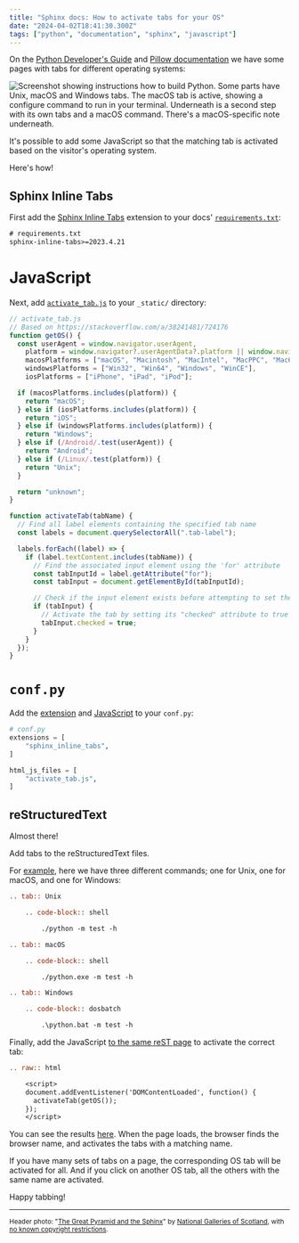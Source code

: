 ```yaml
---
title: "Sphinx docs: How to activate tabs for your OS"
date: "2024-04-02T18:41:30.300Z"
tags: ["python", "documentation", "sphinx", "javascript"]
---
```


On the [Python Developer's Guide](https://devguide.python.org/) and
[Pillow documentation](https://pillow.readthedocs.io/en/latest/installation/basic-installation.html)
we have some pages with tabs for different operating systems:

![Screenshot showing instructions how to build Python. Some parts have Unix, macOS and Windows tabs. The macOS tab is active, showing a configure command to run in your terminal. Underneath is a second step with its own tabs and a macOS command. There's a macOS-specific note underneath.](https://dev-to-uploads.s3.amazonaws.com/uploads/articles/knze2ghlj0qmjucz354t.png)

It's possible to add some JavaScript so that the matching tab is activated based on the
visitor's operating system.

Here's how!

## Sphinx Inline Tabs

First add the [Sphinx Inline Tabs](https://github.com/pradyunsg/sphinx-inline-tabs)
extension to your docs'
[`requirements.txt`](https://github.com/python/devguide/blob/d92fda3beb5506eb42d53fee1c52d31180e9d77a/requirements.txt#L4):

```txt
# requirements.txt
sphinx-inline-tabs>=2023.4.21
```

# JavaScript

Next, add
[`activate_tab.js`](https://github.com/python/devguide/blob/d92fda3beb5506eb42d53fee1c52d31180e9d77a/_static/activate_tab.js)
to your `_static/` directory:

```js
// activate_tab.js
// Based on https://stackoverflow.com/a/38241481/724176
function getOS() {
  const userAgent = window.navigator.userAgent,
    platform = window.navigator?.userAgentData?.platform || window.navigator.platform,
    macosPlatforms = ["macOS", "Macintosh", "MacIntel", "MacPPC", "Mac68K"],
    windowsPlatforms = ["Win32", "Win64", "Windows", "WinCE"],
    iosPlatforms = ["iPhone", "iPad", "iPod"];

  if (macosPlatforms.includes(platform)) {
    return "macOS";
  } else if (iosPlatforms.includes(platform)) {
    return "iOS";
  } else if (windowsPlatforms.includes(platform)) {
    return "Windows";
  } else if (/Android/.test(userAgent)) {
    return "Android";
  } else if (/Linux/.test(platform)) {
    return "Unix";
  }

  return "unknown";
}

function activateTab(tabName) {
  // Find all label elements containing the specified tab name
  const labels = document.querySelectorAll(".tab-label");

  labels.forEach((label) => {
    if (label.textContent.includes(tabName)) {
      // Find the associated input element using the 'for' attribute
      const tabInputId = label.getAttribute("for");
      const tabInput = document.getElementById(tabInputId);

      // Check if the input element exists before attempting to set the "checked" attribute
      if (tabInput) {
        // Activate the tab by setting its "checked" attribute to true
        tabInput.checked = true;
      }
    }
  });
}
```

# `conf.py`

Add the
[extension](https://github.com/python/devguide/blob/d92fda3beb5506eb42d53fee1c52d31180e9d77a/conf.py#L15)
and
[JavaScript](https://github.com/python/devguide/blob/d92fda3beb5506eb42d53fee1c52d31180e9d77a/conf.py#L49-L51)
to your `conf.py`:

```python
# conf.py
extensions = [
    "sphinx_inline_tabs",
]

html_js_files = [
    "activate_tab.js",
]
```

## reStructuredText

Almost there!

Add tabs to the reStructuredText files.

For
[example](https://github.com/python/devguide/blob/d92fda3beb5506eb42d53fee1c52d31180e9d77a/testing/run-write-tests.rst#L58-L74),
here we have three different commands; one for Unix, one for macOS, and one for Windows:

```reStructuredText
.. tab:: Unix

    .. code-block:: shell

        ./python -m test -h

.. tab:: macOS

    .. code-block:: shell

        ./python.exe -m test -h

.. tab:: Windows

    .. code-block:: dosbatch

        .\python.bat -m test -h
```

Finally, add the JavaScript
[to the same reST page](https://github.com/python/devguide/blob/d92fda3beb5506eb42d53fee1c52d31180e9d77a/testing/run-write-tests.rst#L8-L14)
to activate the correct tab:

```rst
.. raw:: html

    <script>
    document.addEventListener('DOMContentLoaded', function() {
      activateTab(getOS());
    });
    </script>
```

You can see the results
[here](https://devguide.python.org/testing/run-write-tests/#running). When the page
loads, the browser finds the browser name, and activates the tabs with a matching name.

If you have many sets of tabs on a page, the corresponding OS tab will be activated for
all. And if you click on another OS tab, all the others with the same name are
activated.

Happy tabbing!

---

<small>Header photo:
"<a target="_blank" rel="noopener noreferrer" href="https://www.flickr.com/photos/nationalgalleries/3110282571/">The
Great Pyramid and the Sphinx</a>" by
<a target="_blank" rel="noopener noreferrer" href="https://www.flickr.com/photos/nationalgalleries/">National
Galleries of Scotland</a>, with
<a target="_blank" rel="noopener noreferrer" href="https://www.flickr.com/commons/usage/">no
known copyright restrictions</a>.</small>
